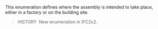 This enumeration defines where the assembly is intended to take place, either in a factory or on the building site.

> HISTORY&nbsp; New enumeration in IFC2x2.